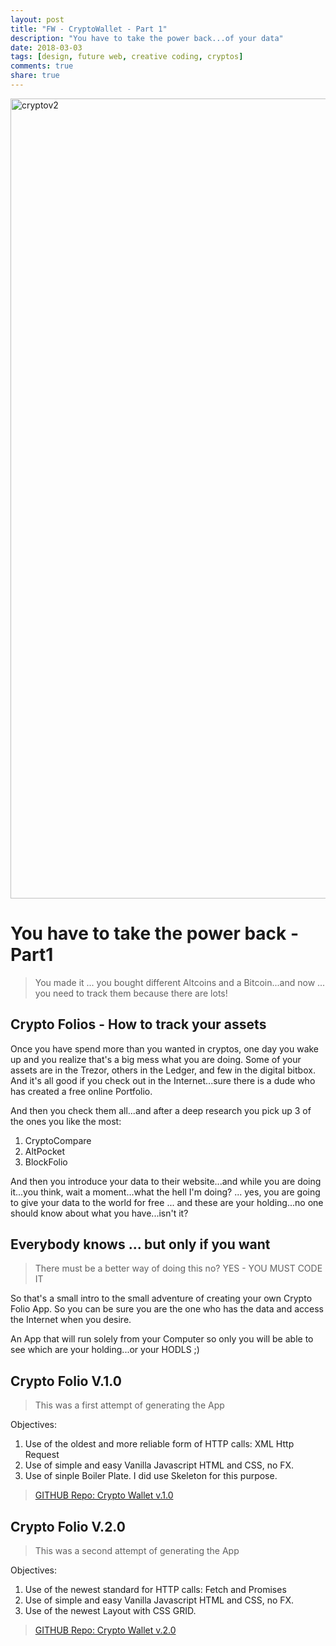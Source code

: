 ```yaml
---
layout: post
title: "FW - CryptoWallet - Part 1"
description: "You have to take the power back...of your data"
date: 2018-03-03
tags: [design, future web, creative coding, cryptos]
comments: true
share: true
---
```


<img width="1280" alt="cryptov2" src="https://user-images.githubusercontent.com/17754060/36936396-062eb30a-1ed3-11e8-8a86-f4af3a0c4add.png">

# You have to take the power back - Part1

> You made it ... you bought different Altcoins and a Bitcoin...and now ... you need to track them because there are lots!

## Crypto Folios - How to track your assets

Once you have spend more than you wanted in cryptos, one day you wake up and you realize that's a big mess what you are doing. Some of your assets are in the Trezor, others in the Ledger, and few in the digital bitbox. And it's all good if you check out in the Internet...sure there is a dude who has created a free online Portfolio.

And then you check them all...and after a deep research you pick up 3 of the ones you like the most:
1. CryptoCompare
2. AltPocket
3. BlockFolio

And then you introduce your data to their website...and while you are doing it...you think, wait a moment...what the hell I'm doing? ... yes, you are going to give your data to the world for free ... and these are your holding...no one should know about what you have...isn't it?

## Everybody knows ... but only if you want

> There must be a better way of doing this no? YES - YOU MUST CODE IT

So that's a small intro to the small adventure of creating your own Crypto Folio App. So you can be sure you are the one 
who has the data and access the Internet when you desire.

An App that will run solely from your Computer so only you will be able to see which are your holding...or your HODLS ;)

## Crypto Folio V.1.0

> This was a first attempt of generating the App

Objectives:

1. Use of the oldest and more reliable form of HTTP calls: XML Http Request
2. Use of simple and easy Vanilla Javascript HTML and CSS, no FX.
3. Use of sinple Boiler Plate. I did use Skeleton for this purpose.

> [GITHUB Repo: Crypto Wallet v.1.0](https://github.com/bernatferragut/Cryptos-VanillaJS)

## Crypto Folio V.2.0

> This was a second attempt of generating the App

Objectives:

1. Use of the newest standard for HTTP calls: Fetch and Promises
2. Use of simple and easy Vanilla Javascript HTML and CSS, no FX.
3. Use of the newest Layout with CSS GRID.

> [GITHUB Repo: Crypto Wallet v.2.0](https://github.com/bernatferragut/Cryptos-VanillaJS)
